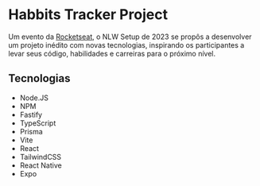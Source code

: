 <!-- cSpell:words Fastify -->
# Habbits Tracker Project

Um evento da [Rocketseat](https://www.rocketseat.com.br/), o NLW Setup de 2023 se propôs a desenvolver um projeto inédito com novas tecnologias, inspirando os participantes a levar seus código, habilidades e carreiras para o próximo nível.

## Tecnologias

- Node.JS
- NPM
- Fastify
- TypeScript
- Prisma
- Vite
- React
- TailwindCSS
- React Native
- Expo
